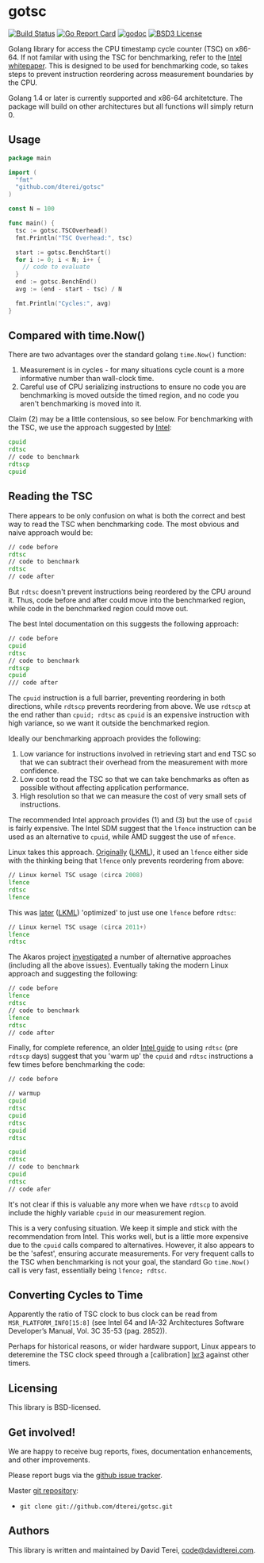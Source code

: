 # gotsc

[![Build Status](https://travis-ci.org/dterei/gotsc.svg)](https://travis-ci.org/dterei/gotsc)
[![Go Report Card](https://goreportcard.com/badge/github.com/dterei/gotsc)](https://goreportcard.com/report/github.com/dterei/gotsc)
[![godoc](https://godoc.org/github.com/dterei/gotsc?status.svg)](http://godoc.org/github.com/dterei/gotsc)
[![BSD3 License](http://img.shields.io/badge/license-BSD3-brightgreen.svg?style=flat)][tl;dr Legal: BSD3]

[tl;dr Legal: BSD3]:
  https://tldrlegal.com/license/bsd-3-clause-license-(revised)
  "BSD3 License"

Golang library for access the CPU timestamp cycle counter (TSC) on x86-64. If
not familar with using the TSC for benchmarking, refer to the
[Intel whitepaper][intel1]. This is designed to be used for benchmarking code, so
takes steps to prevent instruction reordering across measurement boundaries by
the CPU.

Golang 1.4 or later is currently supported and x86-64 architetcture. The
package will build on other architectures but all functions will simply return
0.

## Usage

``` .go
package main

import (
  "fmt"
  "github.com/dterei/gotsc"
)

const N = 100

func main() {
  tsc := gotsc.TSCOverhead()
  fmt.Println("TSC Overhead:", tsc)

  start := gotsc.BenchStart()
  for i := 0; i < N; i++ {
    // code to evaluate
  }
  end := gotsc.BenchEnd()
  avg := (end - start - tsc) / N

  fmt.Println("Cycles:", avg)
}
```

## Compared with time.Now()

There are two advantages over the standard golang `time.Now()` function:

1. Measurement is in cycles - for many situations cycle count is a more
   informative number than wall-clock time.
2. Careful use of CPU serializing instructions to ensure no code you are
   benchmarking is moved outside the timed region, and no code you aren't
   benchmarking is moved into it.

Claim (2) may be a little contensious, so see below. For benchmarking with the
TSC, we use the approach suggested by [Intel][intel1]:

``` .asm
cpuid
rdtsc
// code to benchmark
rdtscp
cpuid
```

## Reading the TSC

There appears to be only confusion on what is both the correct and best way to
read the TSC when benchmarking code. The most obvious and naive approach would
be:

``` .asm
// code before
rdtsc
// code to benchmark
rdtsc
// code after
```

But `rdtsc` doesn't prevent instructions being reordered by the CPU around it.
Thus, code before and after could move into the benchmarked region, while code
in the benchmarked region could move out.

The best Intel documentation on this suggests the following approach:

``` .asm
// code before
cpuid
rdtsc
// code to benchmark
rdtscp
cpuid
/// code after
```

The `cpuid` instruction is a full barrier, preventing reordering in both
directions, while `rdtscp` prevents reordering from above. We use `rdtscp` at
the end rather than `cpuid; rdtsc` as `cpuid` is an expensive instruction with
high variance, so we want it outside the benchmarked region.

Ideally our benchmarking approach provides the following:

1. Low variance for instructions involved in retrieving start and end TSC so
   that we can subtract their overhead from the measurement with more
   confidence.
2. Low cost to read the TSC so that we can take benchmarks as often as possible
   without affecting application performance.
3. High resolution so that we can measure the cost of very small sets of
   instructions.

The recommended Intel approach provides (1) and (3) but the use of `cpuid` is
fairly expensive. The Intel SDM suggest that the `lfence` instruction can be
used as an alternative to `cpuid`, while AMD suggest the use of `mfence`.

Linux takes this approach. [Originally][lxr1] ([LKML][lkml1]), it used an
`lfence` either side with the thinking being that `lfence` only prevents
reordering from above:

``` .asm
// Linux kernel TSC usage (circa 2008)
lfence
rdtsc
lfence
```

This was [later][lxr2] ([LKML][lkml2]) 'optimized' to just use one `lfence`
before `rdtsc`:

``` .asm
// Linux kernel TSC usage (circa 2011+)
lfence
rdtsc
```

The Akaros project [investigated][arakos] a number of alternative approaches
(including all the above issues). Eventually taking the modern Linux approach
and suggesting the following:

``` .asm
// code before
lfence
rdtsc
// code to benchmark
lfence
rdtsc
// code after
```

Finally, for complete reference, an older [Intel guide][intel2] to using
`rdtsc` (pre `rdtscp` days) suggest that you 'warm up' the `cpuid` and `rdtsc`
instructions a few times before benchmarking the code:

``` .asm
// code before

// warmup
cpuid
rdtsc
cpuid
rdtsc
cpuid
rdtsc

cpuid
rdtsc
// code to benchmark
cpuid
rdtsc
// code afer
```

It's not clear if this is valuable any more when we have `rdtscp` to avoid
include the highly variable `cpuid` in our measurement region.

This is a very confusing situation. We keep it simple and stick with the
recommendation from Intel. This works well, but is a little more expensive due
to the `cpuid` calls compared to alternatives. However, it also appears to be
the 'safest', ensuring accurate measurements. For very frequent calls to the
TSC when benchmarking is not your goal, the standard Go `time.Now()` call is
very fast, essentially being `lfence; rdtsc`.

## Converting Cycles to Time

Apparently the ratio of TSC clock to bus clock can be read from
`MSR_PLATFORM_INFO[15:8]` (see Intel 64 and IA-32 Architectures Software
Developer’s Manual, Vol. 3C 35-53 (pag. 2852)).

Perhaps for historical reasons, or wider hardware support, Linux appears to
deteremine the TSC clock speed through a [calibration] [lxr3] against other
timers.

## Licensing

This library is BSD-licensed.

## Get involved!

We are happy to receive bug reports, fixes, documentation enhancements,
and other improvements.

Please report bugs via the
[github issue tracker](http://github.com/dterei/gotsc/issues).

Master [git repository](http://github.com/dterei/gotsc):

* `git clone git://github.com/dterei/gotsc.git`

## Authors

This library is written and maintained by David Terei, <code@davidterei.com>.

[intel1]: http://www.intel.com/content/www/us/en/embedded/training/ia-32-ia-64-benchmark-code-execution-paper.html
[intel2]: https://www.ccsl.carleton.ca/~jamuir/rdtscpm1.pdf
[lxr1]: http://lxr.free-electrons.com/source/include/asm-x86/system.h?v=2.6.25#L403
[lkml1]: https://lkml.org/lkml/2008/1/7/276
[lxr2]: http://lxr.free-electrons.com/source/arch/x86/include/asm/msr.h#L168
[lkml2]: https://lkml.org/lkml/2011/5/10/297
[arakos]: http://akaros.cs.berkeley.edu/lxr/akaros/kern/arch/x86/rdtsc_test.c
[lxr3]: http://lxr.free-electrons.com/source/arch/x86/kernel/tsc.c#L670

